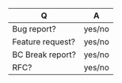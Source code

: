 | Q                | A
| ---------------- | -----
| Bug report?      | yes/no
| Feature request? | yes/no
| BC Break report? | yes/no
| RFC?             | yes/no

<!--
- Please fill in this template according to your issue.
- For support request or how-tos, visit https://discordapp.com or https://labymod.net/devcord
- Otherwise, replace this comment by the description of your issue.
-->
